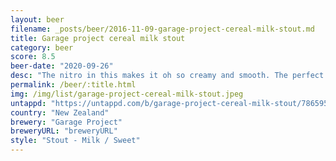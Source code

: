 ```yaml
---
layout: beer
filename: _posts/beer/2016-11-09-garage-project-cereal-milk-stout.md
title: Garage project cereal milk stout
category: beer
score: 8.5
beer-date: "2020-09-26"
desc: "The nitro in this makes it oh so creamy and smooth. The perfect breakfast drop"
permalink: /beer/:title.html
img: /img/list/garage-project-cereal-milk-stout.jpeg
untappd: "https://untappd.com/b/garage-project-cereal-milk-stout/786595"
country: "New Zealand"
brewery: "Garage Project"
breweryURL: "breweryURL"
style: "Stout - Milk / Sweet"
---
```

